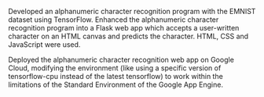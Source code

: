 Developed an alphanumeric character recognition program with the EMNIST dataset using TensorFlow. 
Enhanced the alphanumeric character recognition program into a Flask web app which accepts a user-written character on an HTML canvas and predicts the character.
HTML, CSS and JavaScript were used.

Deployed the alphanumeric character recognition web app on Google Cloud, modifying the environment (like using a specific version of tensorflow-cpu instead of the latest tensorflow) to work within the limitations of the Standard Environment of the Google App Engine.
